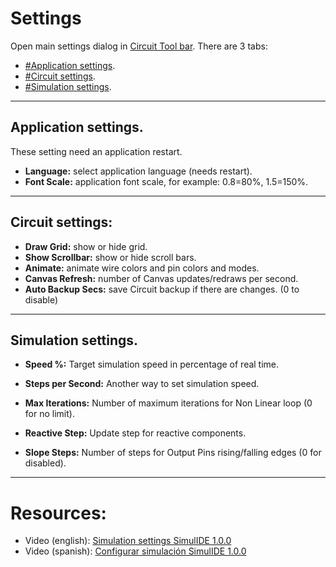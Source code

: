# Settings

Open main settings dialog in [Circuit Tool bar](Circuit%20Tool%20bar).
There are 3 tabs:
- [#Application settings](#Application%20settings).
- [#Circuit settings](#Circuit%20settings).
- [#Simulation settings](#Simulation%20settings).

---

## Application settings.

These setting need an application restart.

- **Language:** select application language (needs restart).
- **Font Scale:** application font scale, for example: 0.8=80%, 1.5=150%.

---

## Circuit settings:

- **Draw Grid:** show or hide grid.
- **Show Scrollbar:** show or hide scroll bars.
- **Animate:** animate wire colors and pin colors and modes.
- **Canvas Refresh:**  number of Canvas updates/redraws per second.
- **Auto Backup Secs:** save Circuit backup if there are changes. (0 to disable)

---

## Simulation settings.

- **Speed %:** Target simulation speed in percentage of real time.
- **Steps per Second:** Another way to set simulation speed.

- **Max Iterations:**  Number of maximum iterations for Non Linear loop (0 for no limit).
- **Reactive Step:** Update step for reactive components.
- **Slope Steps:** Number of steps for Output Pins rising/falling edges (0 for disabled).

---

# Resources:

- Video (english): [Simulation settings SimulIDE 1.0.0](https://www.youtube.com/watch?v=ZckENDMfUvU)
- Video (spanish): [Configurar simulación SimulIDE 1.0.0](https://www.youtube.com/watch?v=E_PW88gCGPw)
